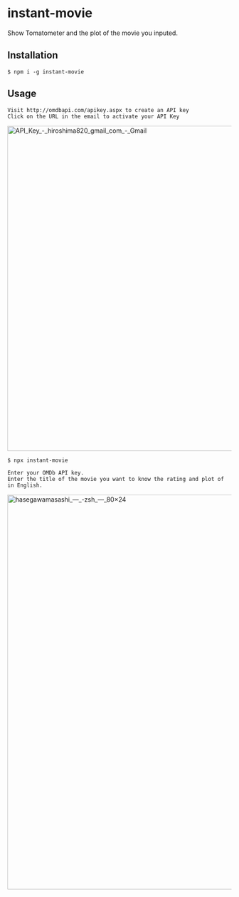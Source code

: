 # instant-movie

Show Tomatometer and the plot of the movie you inputed.

## Installation

```
$ npm i -g instant-movie
```

## Usage

```
Visit http://omdbapi.com/apikey.aspx to create an API key
Click on the URL in the email to activate your API Key
```

<img width="729" alt="API_Key_-_hiroshima820_gmail_com_-_Gmail" src="https://user-images.githubusercontent.com/53898556/154824571-71a145fe-0b00-451f-814a-4de7852a1fbd.png">

```
$ npx instant-movie
```

```
Enter your OMDb API key.
Enter the title of the movie you want to know the rating and plot of in English.
```

<img width="885" alt="hasegawamasashi_—_-zsh_—_80×24" src="https://user-images.githubusercontent.com/53898556/154824611-d92e95ca-be4c-440c-99e0-b55350fb408e.png">
